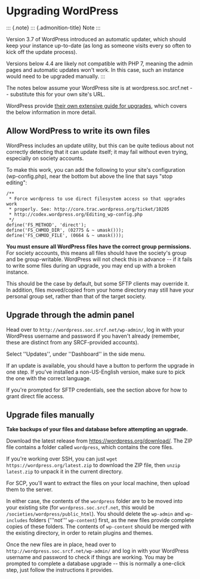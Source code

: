 Upgrading WordPress
===================

::: {.note}
::: {.admonition-title}
Note
:::

Version 3.7 of WordPress introduced an automatic updater, which should
keep your instance up-to-date (as long as someone visits every so often
to kick off the update process).

Versions below 4.4 are likely not compatible with PHP 7, meaning the
admin pages and automatic updates won\'t work. In this case, such an
instance would need to be upgraded manually.
:::

The notes below assume your WordPress site is at wordpress.soc.srcf.net
\-- substitute this for your own site\'s URL.

WordPress provide [their own extensive guide for
upgrades](https://codex.wordpress.org/Updating_WordPress), which covers
the below information in more detail.

Allow WordPress to write its own files
--------------------------------------

WordPress includes an update utility, but this can be quite tedious
about not correctly detecting that it can update itself; it may fail
without even trying, especially on society accounts.

To make this work, you can add the following to your site\'s
configuration (wp-config.php), near the bottom but above the line that
says \"stop editing\":

``` {.sourceCode .php}
/**
 * Force wordpress to use direct filesystem access so that upgrades work
 * properly. See: http://core.trac.wordpress.org/ticket/10205
 * http://codex.wordpress.org/Editing_wp-config.php
 */
define('FS_METHOD', 'direct');
define('FS_CHMOD_DIR', (02775 & ~ umask()));
define('FS_CHMOD_FILE', (0664 & ~ umask()));
```

**You must ensure all WordPress files have the correct group
permissions.** For society accounts, this means all files should have
the society\'s group and be group-writable. WordPress will not check
this in advance \-- if it fails to write some files during an upgrade,
you may end up with a broken instance.

This should be the case by default, but some SFTP clients may override
it. In addition, files moved/copied from your home directory may still
have your personal group set, rather than that of the target society.

Upgrade through the admin panel
-------------------------------

Head over to `http://wordpress.soc.srcf.net/wp-admin/`, log in with your
WordPress username and password if you haven\'t already (remember, these
are distinct from any SRCF-provided accounts).

Select \'\'Updates\'\', under \'\'Dashboard\'\' in the side menu.

If an update is available, you should have a button to perform the
upgrade in one step. If you\'ve installed a non-US-English version, make
sure to pick the one with the correct language.

If you\'re prompted for SFTP credentials, see the section above for how
to grant direct file access.

Upgrade files manually
----------------------

**Take backups of your files and database before attempting an
upgrade.**

Download the latest release from <https://wordpress.org/download/>. The
ZIP file contains a folder called `wordpress`, which contains the core
files.

If you\'re working over SSH, you can just
`wget https://wordpress.org/latest.zip` to download the ZIP file, then
`unzip latest.zip` to unpack it in the current directory.

For SCP, you\'ll want to extract the files on your local machine, then
upload them to the server.

In either case, the contents of the `wordpress` folder are to be moved
into your existing site (for `wordpress.soc.srcf.net`, this would be
`/societies/wordpress/public_html`). You should delete the `wp-admin`
and `wp-includes` folders (\'\'\'not\'\'\' `wp-content`) first, as the
new files provide complete copies of these folders. The contents of
`wp-content` should be merged with the existing directory, in order to
retain plugins and themes.

Once the new files are in place, head over to
`http://wordpress.soc.srcf.net/wp-admin/` and log in with your WordPress
username and password to check if things are working. You may be
prompted to complete a database upgrade \-- this is normally a one-click
step, just follow the instructions it provides.
